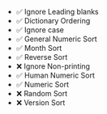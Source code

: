 - ✅ Ignore Leading blanks
- ✅ Dictionary Ordering
- ✅ Ignore case
- ✅ General Numeric Sort
- ✅ Month Sort
- ✅ Reverse Sort
- ❌ Ignore Non-printing
- ✅ Human Numeric Sort
- ✅ Numeric Sort
- ❌ Random Sort
- ❌ Version Sort